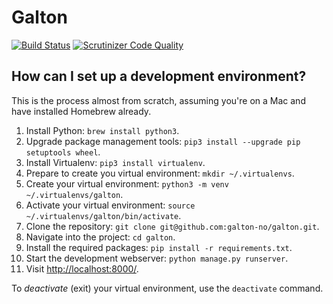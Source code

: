 # Galton

[![Build Status](https://scrutinizer-ci.com/g/galton-no/galton/badges/build.png?b=master)](https://scrutinizer-ci.com/g/galton-no/galton/build-status/master)
[![Scrutinizer Code Quality](https://scrutinizer-ci.com/g/galton-no/galton/badges/quality-score.png?b=master)](https://scrutinizer-ci.com/g/galton-no/galton/?branch=master)

## How can I set up a development environment?

This is the process almost from scratch, assuming you're on a Mac and have installed Homebrew already.

1. Install Python: `brew install python3`.
2. Upgrade package management tools: `pip3 install --upgrade pip setuptools wheel`.
3. Install Virtualenv: `pip3 install virtualenv`.
4. Prepare to create you virtual environment: `mkdir ~/.virtualenvs`.
5. Create your virtual environment: `python3 -m venv ~/.virtualenvs/galton`.
6. Activate your virtual environment: `source ~/.virtualenvs/galton/bin/activate`.
7. Clone the repository: `git clone git@github.com:galton-no/galton.git`.
8. Navigate into the project: `cd galton`.
9. Install the required packages: `pip install -r requirements.txt`.
10. Start the development webserver: `python manage.py runserver`.
11. Visit [http://localhost:8000/](http://localhost:8000/).

To _deactivate_ (exit) your virtual environment, use the `deactivate` command. 
